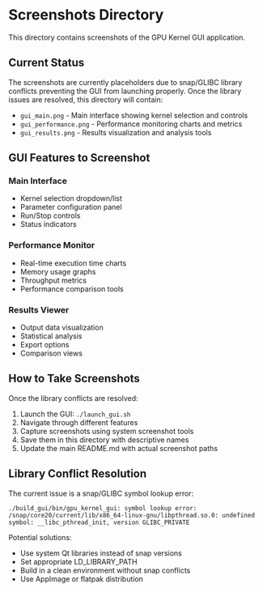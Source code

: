 # Screenshots Directory

This directory contains screenshots of the GPU Kernel GUI application.

## Current Status

The screenshots are currently placeholders due to snap/GLIBC library conflicts preventing the GUI from launching properly. Once the library issues are resolved, this directory will contain:

- `gui_main.png` - Main interface showing kernel selection and controls
- `gui_performance.png` - Performance monitoring charts and metrics
- `gui_results.png` - Results visualization and analysis tools

## GUI Features to Screenshot

### Main Interface
- Kernel selection dropdown/list
- Parameter configuration panel
- Run/Stop controls
- Status indicators

### Performance Monitor
- Real-time execution time charts
- Memory usage graphs
- Throughput metrics
- Performance comparison tools

### Results Viewer
- Output data visualization
- Statistical analysis
- Export options
- Comparison views

## How to Take Screenshots

Once the library conflicts are resolved:

1. Launch the GUI: `./launch_gui.sh`
2. Navigate through different features
3. Capture screenshots using system screenshot tools
4. Save them in this directory with descriptive names
5. Update the main README.md with actual screenshot paths

## Library Conflict Resolution

The current issue is a snap/GLIBC symbol lookup error:
```
./build_gui/bin/gpu_kernel_gui: symbol lookup error: /snap/core20/current/lib/x86_64-linux-gnu/libpthread.so.0: undefined symbol: __libc_pthread_init, version GLIBC_PRIVATE
```

Potential solutions:
- Use system Qt libraries instead of snap versions
- Set appropriate LD_LIBRARY_PATH
- Build in a clean environment without snap conflicts
- Use AppImage or flatpak distribution
